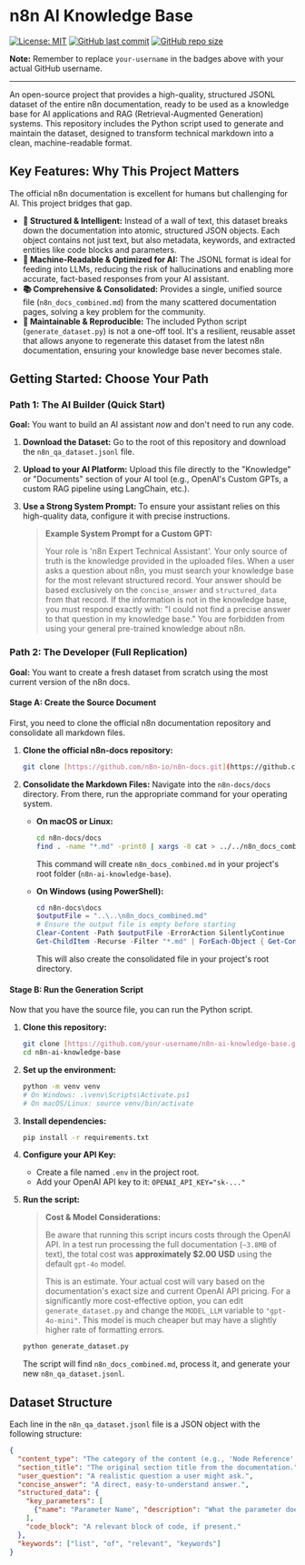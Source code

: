 # n8n AI Knowledge Base

[![License: MIT](https://img.shields.io/badge/License-MIT-yellow.svg)](https://github.com/your-username/n8n-ai-knowledge-base/blob/main/LICENSE)
[![GitHub last commit](https://img.shields.io/github/last-commit/your-username/n8n-ai-knowledge-base)](https://github.com/your-username/n8n-ai-knowledge-base/commits/main)
[![GitHub repo size](https://img.shields.io/github/repo-size/your-username/n8n-ai-knowledge-base)](https://github.com/your-username/n8n-ai-knowledge-base)

**Note:** Remember to replace `your-username` in the badges above with your actual GitHub username.

---

An open-source project that provides a high-quality, structured JSONL dataset of the entire n8n documentation, ready to be used as a knowledge base for AI applications and RAG (Retrieval-Augmented Generation) systems. This repository includes the Python script used to generate and maintain the dataset, designed to transform technical markdown into a clean, machine-readable format.

## Key Features: Why This Project Matters

The official n8n documentation is excellent for humans but challenging for AI. This project bridges that gap.

* **🧠 Structured & Intelligent:** Instead of a wall of text, this dataset breaks down the documentation into atomic, structured JSON objects. Each object contains not just text, but also metadata, keywords, and extracted entities like code blocks and parameters.
* **🤖 Machine-Readable & Optimized for AI:** The JSONL format is ideal for feeding into LLMs, reducing the risk of hallucinations and enabling more accurate, fact-based responses from your AI assistant.
* **📚 Comprehensive & Consolidated:** Provides a single, unified source file (`n8n_docs_combined.md`) from the many scattered documentation pages, solving a key problem for the community.
* **🔧 Maintainable & Reproducible:** The included Python script (`generate_dataset.py`) is not a one-off tool. It's a resilient, reusable asset that allows anyone to regenerate this dataset from the latest n8n documentation, ensuring your knowledge base never becomes stale.

## Getting Started: Choose Your Path

### Path 1: The AI Builder (Quick Start)

**Goal:** You want to build an AI assistant *now* and don't need to run any code.

1.  **Download the Dataset:** Go to the root of this repository and download the `n8n_qa_dataset.jsonl` file.
2.  **Upload to your AI Platform:** Upload this file directly to the "Knowledge" or "Documents" section of your AI tool (e.g., OpenAI's Custom GPTs, a custom RAG pipeline using LangChain, etc.).
3.  **Use a Strong System Prompt:** To ensure your assistant relies on this high-quality data, configure it with precise instructions.

    > **Example System Prompt for a Custom GPT:**
    >
    > Your role is 'n8n Expert Technical Assistant'. Your only source of truth is the knowledge provided in the uploaded files. When a user asks a question about n8n, you must search your knowledge base for the most relevant structured record. Your answer should be based exclusively on the `concise_answer` and `structured_data` from that record. If the information is not in the knowledge base, you must respond exactly with: "I could not find a precise answer to that question in my knowledge base." You are forbidden from using your general pre-trained knowledge about n8n.

### Path 2: The Developer (Full Replication)

**Goal:** You want to create a fresh dataset from scratch using the most current version of the n8n docs.

#### Stage A: Create the Source Document

First, you need to clone the official n8n documentation repository and consolidate all markdown files.

1.  **Clone the official n8n-docs repository:**
    ```bash
    git clone [https://github.com/n8n-io/n8n-docs.git](https://github.com/n8n-io/n8n-docs.git)
    ```

2.  **Consolidate the Markdown Files:** Navigate into the `n8n-docs/docs` directory. From there, run the appropriate command for your operating system.

    * **On macOS or Linux:**
        ```bash
        cd n8n-docs/docs
        find . -name "*.md" -print0 | xargs -0 cat > ../../n8n_docs_combined.md
        ```
        This command will create `n8n_docs_combined.md` in your project's root folder (`n8n-ai-knowledge-base`).

    * **On Windows (using PowerShell):**
        ```powershell
        cd n8n-docs\docs
        $outputFile = "..\..\n8n_docs_combined.md"
        # Ensure the output file is empty before starting
        Clear-Content -Path $outputFile -ErrorAction SilentlyContinue
        Get-ChildItem -Recurse -Filter "*.md" | ForEach-Object { Get-Content $_.FullName | Add-Content -Path $outputFile }
        ```
        This will also create the consolidated file in your project's root directory.

#### Stage B: Run the Generation Script

Now that you have the source file, you can run the Python script.

1.  **Clone this repository:**
    ```bash
    git clone [https://github.com/your-username/n8n-ai-knowledge-base.git](https://github.com/your-username/n8n-ai-knowledge-base.git)
    cd n8n-ai-knowledge-base
    ```

2.  **Set up the environment:**
    ```bash
    python -m venv venv
    # On Windows: .\venv\Scripts\Activate.ps1
    # On macOS/Linux: source venv/bin/activate
    ```

3.  **Install dependencies:**
    ```bash
    pip install -r requirements.txt
    ```

4.  **Configure your API Key:**
    * Create a file named `.env` in the project root.
    * Add your OpenAI API key to it: `OPENAI_API_KEY="sk-..."`

5.  **Run the script:**

    > **Cost & Model Considerations:**
    >
    > Be aware that running this script incurs costs through the OpenAI API. In a test run processing the full documentation (`~3.8MB` of text), the total cost was **approximately $2.00 USD** using the default `gpt-4o` model.
    >
    > This is an estimate. Your actual cost will vary based on the documentation's exact size and current OpenAI API pricing. For a significantly more cost-effective option, you can edit `generate_dataset.py` and change the `MODEL_LLM` variable to `"gpt-4o-mini"`. This model is much cheaper but may have a slightly higher rate of formatting errors.

    ```bash
    python generate_dataset.py
    ```
    The script will find `n8n_docs_combined.md`, process it, and generate your new `n8n_qa_dataset.jsonl`.

## Dataset Structure

Each line in the `n8n_qa_dataset.jsonl` file is a JSON object with the following structure:

```json
{
  "content_type": "The category of the content (e.g., 'Node Reference', 'How-To Guide').",
  "section_title": "The original section title from the documentation.",
  "user_question": "A realistic question a user might ask.",
  "concise_answer": "A direct, easy-to-understand answer.",
  "structured_data": {
    "key_parameters": [
      {"name": "Parameter Name", "description": "What the parameter does.", "example": "Example value"}
    ],
    "code_block": "A relevant block of code, if present."
  },
  "keywords": ["list", "of", "relevant", "keywords"]
}
